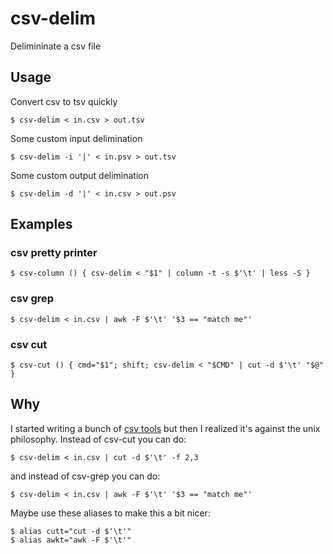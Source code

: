 
# csv-delim

  Delimininate a csv file

## Usage

  Convert csv to tsv quickly

    $ csv-delim < in.csv > out.tsv

  Some custom input delimination

    $ csv-delim -i '|' < in.psv > out.tsv

  Some custom output delimination

    $ csv-delim -d '|' < in.csv > out.psv

## Examples

### csv pretty printer

    $ csv-column () { csv-delim < "$1" | column -t -s $'\t' | less -S }

### csv grep

    $ csv-delim < in.csv | awk -F $'\t' '$3 == "match me"'

### csv cut

    $ csv-cut () { cmd="$1"; shift; csv-delim < "$CMD" | cut -d $'\t' "$@" }

## Why

  I started writing a bunch of [csv tools](https://github.com/jb55/csv-tools)
  but then I realized it's against the unix philosophy. Instead of csv-cut you
  can do:

    $ csv-delim < in.csv | cut -d $'\t' -f 2,3

  and instead of csv-grep you can do:

    $ csv-delim < in.csv | awk -F $'\t' '$3 == "match me"'

  Maybe use these aliases to make this a bit nicer:

    $ alias cutt="cut -d $'\t'"
    $ alias awkt="awk -F $'\t'"

